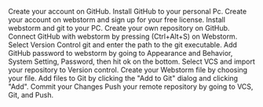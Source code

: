 Create your account on GitHub.
Install GitHub to your personal Pc. 
Create your account on webstorm and sign up for your free license.
Install webstorm and git to your PC. 
Create your own repository on GitHub. 
Connect GitHub with webstorm by pressing (Ctrl+Alt+S) on Webstorm. 
Select Version Control git and enter the path to the git executable. 
Add GitHub password to webstorm by going to Appearance and Behavior, System Setting, Password, then hit ok on the bottom. 
Select VCS and import your repository to Version control. 
Create your Webstorm file by choosing your file.
Add files to Git by clicking the "Add to Git" dialog and clicking "Add".
Commit your Changes
Push your remote repository by going to VCS, Git, and Push.